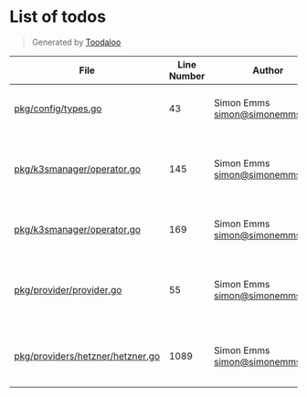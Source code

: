 # List of todos

> Generated by [Toodaloo](https://toodaloo.dev)

| File | Line Number | Author | Message |
| --- | --- | --- | --- |
| [pkg/config/types.go](pkg/config/types.go#L43) | 43 | Simon Emms <simon@simonemms.com> | envPrefix not yet supported for slices |
| [pkg/k3smanager/operator.go](pkg/k3smanager/operator.go#L145) | 145 | Simon Emms <simon@simonemms.com> | remove node from cluster before deleting |
| [pkg/k3smanager/operator.go](pkg/k3smanager/operator.go#L169) | 169 | Simon Emms <simon@simonemms.com> | add node to cluster after creating |
| [pkg/provider/provider.go](pkg/provider/provider.go#L55) | 55 | Simon Emms <simon@simonemms.com> | find a nicer way of handling multiple managers |
| [pkg/providers/hetzner/hetzner.go](pkg/providers/hetzner/hetzner.go#L1089) | 1089 | Simon Emms <simon@simonemms.com> | handle changes to the network subnet |
